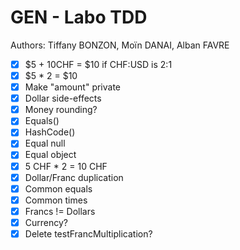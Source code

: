 # GEN - Labo TDD

Authors: Tiffany BONZON, Moïn DANAI, Alban FAVRE

- [x] $5 + 10CHF = $10 if CHF:USD is 2:1
- [x] $5 * 2 = $10
- [x] Make "amount" private
- [x] Dollar side-effects
- [x] Money rounding?
- [x] Equals()
- [x] HashCode()
- [x] Equal null
- [x] Equal object
- [x] 5 CHF * 2 = 10 CHF
- [x] Dollar/Franc duplication
- [x] Common equals
- [x] Common times
- [x] Francs != Dollars
- [x] Currency?
- [x] Delete testFrancMultiplication?
